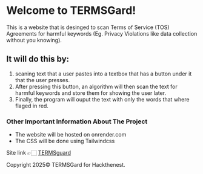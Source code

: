 # **Welcome to TERMSGard!** #
This is a website that is desinged to scan Terms of Service (TOS) Agreements for harmful keywords (Eg. Privacy Violations like data collection without you knowing).

## **It will do this by:** ##
1. scaning text that a user pastes into a textbox that has a button under it that the user presses.
2. After pressing this button, an algorithm will then scan the text for harmful keywords and store them for showing the user later.
3. Finally, the program will ouput the text with only the words that where flaged in red.

### **Other Important Information About The Project** ###
- The website will be hosted on onrender.com
- The CSS will be done using Tailwindcss

Site link 👉🏻 [TERMSguard](https://termsguard.onrender.com/)

Copyright 2025© TERMSGard for Hackthenest.